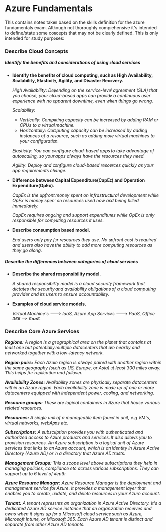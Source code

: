 # Azure Fundamentals

This contains notes taken based on the skills definition for the azure fundamentals exam. Although not thoroughly comprehensive it's intended to define/state some concepts that may not be clearly defined. This is only 
intended for study purposes:

### Describe Cloud Concepts


##### **Identify the benefits and considerations of using cloud services**

* **Identify the benefits of cloud computing, such as High Availability, Scalability, Elasticity,
  Agility, and Disaster Recovery.**

  *High Availability*: _Depending on the service-level agreement (SLA) that you choose, your cloud-based apps can provide a continuous user experience with no apparent downtime, even when things go wrong._
  
  *Scalability*:
    - *Vertically*: *Computing capacity can be increased by adding RAM or CPUs to a virtual machine.*
    - *Horizontally*: *Computing capacity can be increased by adding instances of a resource, such as adding more      virtual machines to your configuration.*
  
  *Elasticity*: *You can configure cloud-based apps to take advantage of autoscaling, so your apps always have the resources they need.*

  *Agility*: *Deploy and configure cloud-based resources quickly as your app requirements change.*

* **Difference between Capital Expenditure(CapEx) and Operation Expenditure(OpEx).**

  *CapEx is the upfront money spent on infrastructural development while OpEx is money spent on resources used now and being billed immediately.*

  *CapEx requires ongoing and support expenditures while OpEx is only responsible for computing resources it uses.*

* **Describe consumption based model.**

  *End users only pay for resources they use. No upfront cost is required and users also have the ability to add more computing resources as they go along.*

##### **Describe the differences between categories of cloud services**

* **Describe the shared responsibility model.**
   
   *A shared responsibility model is a cloud security framework that dictates the security and availability obligations of a cloud computing provider and its users to ensure accountability.*

* **Examples of cloud service models.**

  *Virtual Machine's ---> IaaS, Azure App Services ---> PaaS, Office 365 --> SaaS*


### Describe Core Azure Services

  **_Regions:_** *A region is a geographical area on the planet that contains at least one but potentially multiple datacenters that are nearby and networked together with a low-latency network.*

  **_Region pairs:_** *Each Azure region is always paired with another region within the same geography (such as US, Europe, or Asia) at least 300 miles away. This helps for replication and failover.*

  **_Availability Zones:_** *Availability zones are physically separate datacenters within an Azure region. Each availability zone is made up of one or more datacenters equipped with independent power, cooling, and networking.*

  **_Resource groups:_** *These are logical containers in Azure that house various related resources.*

  **_Resources:_** *A single unit of a manageable item found in unit, e.g VM's, virtual networks, webApps etc.*

  **_Subscriptions:_** *A subscription provides you with authenticated and authorized access to Azure products and services. It also allows you to provision resources. An Azure subscription is a logical unit of Azure services that links to an Azure account, which is an identity in Azure Active Directory (Azure AD) or in a directory that Azure AD trusts.*

  **_Management Groups:_** *This a scope level above subscriptions they help in managing policies, compliance etc across various subscriptions. They can support up to 6 level of depth.*

  **_Azure Resource Manager:_** *Azure Resource Manager is the deployment and management service for Azure. It provides a management layer that enables you to create, update, and delete resources in your Azure account.*

  **_Tenant:_** *A tenant represents an organization in Azure Active Directory. It's a dedicated Azure AD service instance that an organization receives and owns when it signs up for a Microsoft cloud service such as Azure, Microsoft Intune, or Microsoft 365. Each Azure AD tenant is distinct and separate from other Azure AD tenants.*
